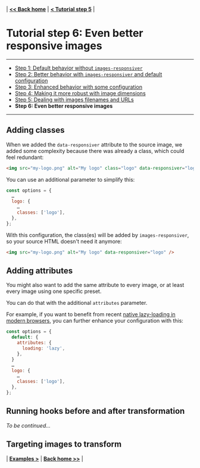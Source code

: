 | **[<< Back home](/images-responsiver/#documentation)** | **[< Tutorial step 5](/images-responsiver/tutorial-05-images-urls.html)** |

# Tutorial step 6: Even better responsive images

---

- [Step 1: Default behavior without `images-responsiver`](https://nhoizey.github.io/images-responsiver/tutorial-01-without-images-responsiver.html)
- [Step 2: Better behavior with `images-responsiver` and default configuration](https://nhoizey.github.io/images-responsiver/tutorial-02-images-responsiver-default.html)
- [Step 3: Enhanced behavior with some configuration](https://nhoizey.github.io/images-responsiver/tutorial-03-images-responsiver-simple-configuration.html)
- [Step 4: Making it more robust with image dimensions](https://nhoizey.github.io/images-responsiver/tutorial-04-images-dimensions.html)
- [Step 5: Dealing with images filenames and URLs](https://nhoizey.github.io/images-responsiver/tutorial-05-images-urls.html)
- **Step 6: Even better responsive images**

---

## Adding classes

When we added the `data-responsiver` attribute to the source image, we added some complexity because there was already a class, which could feel redundant:

```html
<img src="my-logo.png" alt="My logo" class="logo" data-responsiver="logo" />
```

You can use an additional parameter to simplify this:

```javascript
const options = {
  …
  logo: {
    …
    classes: ['logo'],
  },
};
```

With this configuration, the class(es) will be added by `images-responsiver`, so your source HTML doesn't need it anymore:

```html
<img src="my-logo.png" alt="My logo" data-responsiver="logo" />
```

## Adding attributes

You might also want to add the same attribute to every image, or at least every image using one specific preset.

You can do that with the additional `attributes` parameter.

For example, if you want to benefit from recent [native lazy-loading in modern browsers](https://web.dev/native-lazy-loading/), you can further enhance your configuration with this:

```javascript
const options = {
  default: {
    attributes: {
      loading: 'lazy',
    },
  }
  …
  logo: {
    …
    classes: ['logo'],
  },
};
```

## Running hooks before and after transformation

_To be continued…_

## Targeting images to transform

<!-- `selector` -->

| **[Examples >](/images-responsiver/examples.html)** | **[Back home >>](/images-responsiver/#documentation)** |
